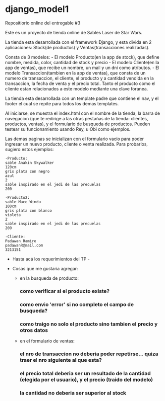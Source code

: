 # django_model1
Repositiorio online del entregable #3

Este es un proyecto de tienda online de Sables Laser de Star Wars.

La tienda esta desarrollada con el framework Django, y esta divida en 2 aplicaciones: Stock(de productos) y Ventas(transacciones realizadas).

Consta de 3 modelos: 
    - El modelo Producto(en la app de stock), que define nombre, medida, color, cantidad de stock y precio
    - El modelo Cliente(en la app de ventas), que recibe un nombre, un mail y un dni como atributos.
    - El modelo Transaccion(tambien en la app de ventas), que consta de un numero de transaccion, el cliente, el producto y a cantidad vendida en la transaccion, la fecha de venta y el precio total. Tanto el producto como el cliente estan relacionados a este modelo mediante una clave foranea.

La tienda esta desarrollada con un template padre que contiene el nav, y el footer el cual se repite para todos los demas templates. 

Al iniciarse, se muestra el index.html con el nombre de la tienda, la barra de navegacion  (que te redirige a las otras pestañas de la tienda: clientes, productos, ventas), y el formulario de busqueda de productos. Pueden testear su funcionamiento usando Rey, u Obi como ejemplos.

Las demas paginas se inicializan con el formulario vacio para poder ingresar un nuevo producto, cliente o venta realizada.
Para probarlos, sugiero estos ejemplos:

    -Producto:
    sable Anakin Skywalker
    120cm
    gris plata con negro
    azul
    2
    sable inspirado en el jedi de las precuelas
    200

    -Producto2:
    sable Mace Windu
    100cm
    gris plata con blanco
    violeta
    2
    sable inspirado en el jedi de las precuelas
    200 

    -Cliente:
    Padawan Ramiro
    padawanR@mail.com
    3213151

- Hasta acá los requerimientos del TP -

- Cosas que me gustaria agregar:
   
    - en la busqueda de producto:  
        ### como verificar si el producto existe? 
        ### como envio 'error' si no completo el campo de busqueda?
        ### como traigo no solo el producto sino tambien el precio y otros datos

    - en el formulario de ventas:
        ### el nro de transaccion no deberia poder repetirse... quiza traer el nro siguiente al que esta?
        ### el precio total deberia ser un resultado de la cantidad (elegida por el usuario), y el precio (traido del modelo)
        ### la cantidad no deberia ser superior al stock 

